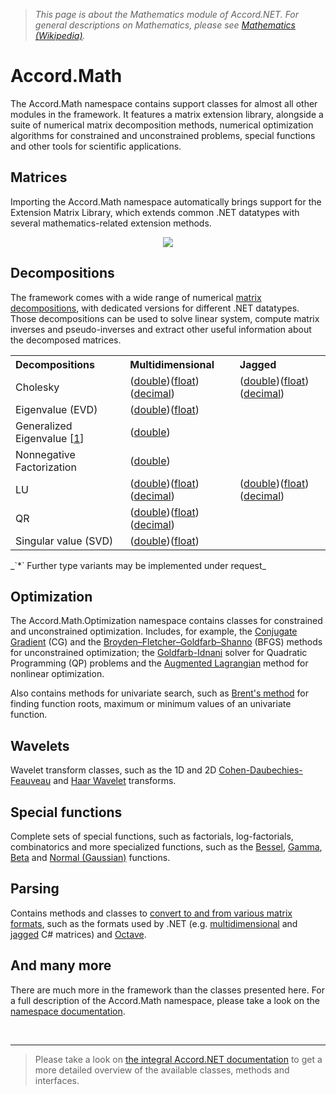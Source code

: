 > _This page is about the Mathematics module of Accord.NET. For general descriptions on Mathematics, please see [Mathematics (Wikipedia)](http://en.wikipedia.org/wiki/Math)._

# Accord.Math #

The Accord.Math namespace contains support classes for almost all other modules in the framework. It features a matrix extension library, alongside a suite of numerical matrix decomposition methods, numerical optimization algorithms for constrained and unconstrained problems, special functions and other tools for scientific applications.

## Matrices ##

Importing the Accord.Math namespace automatically brings support for the Extension Matrix Library, which extends common .NET datatypes with several mathematics-related extension methods.

<p align='center'>
<img src='http://accord.googlecode.com/svn/wiki/samples/accord-math-matrixoperations-img.png' />
</p>

## Decompositions ##

The framework comes with a wide range of numerical [matrix decompositions](http://en.wikipedia.org/wiki/Matrix_decomposition), with dedicated versions for different .NET datatypes. Those decompositions can be used to solve linear system, compute matrix inverses and pseudo-inverses and extract other useful information about the decomposed matrices.

<table width='600px' border='0'>
<tbody align='left'>
<tr>
<th>Decompositions</th>
<th>Multidimensional</th>
<th>Jagged</th>
</tr>
<tr>
<td>
Cholesky<br>
</td>
<td>(<a href='http://accord.googlecode.com/svn/docs/html/T_Accord_Math_Decompositions_CholeskyDecomposition.htm'>double</a>)(<a href='http://accord.googlecode.com/svn/docs/html/T_Accord_Math_Decompositions_CholeskyDecompositionF.htm'>float</a>)(<a href='http://accord.googlecode.com/svn/docs/html/T_Accord_Math_Decompositions_CholeskyDecompositionD.htm'>decimal</a>)</td>
<td>(<a href='http://accord.googlecode.com/svn/docs/html/T_Accord_Math_Decompositions_JaggedCholeskyDecomposition.htm'>double</a>)(<a href='http://accord.googlecode.com/svn/docs/html/T_Accord_Math_Decompositions_JaggedCholeskyDecompositionF.htm'>float</a>)(<a href='http://accord.googlecode.com/svn/docs/html/T_Accord_Math_Decompositions_JaggedCholeskyDecompositionD.htm'>decimal</a>)</td>
</tr>
<tr>
<td>Eigenvalue (EVD)</td>
<td>(<a href='http://accord.googlecode.com/svn/docs/html/T_Accord_Math_Decompositions_EigenvalueDecomposition.htm'>double</a>)(<a href='http://accord.googlecode.com/svn/docs/html/T_Accord_Math_Decompositions_EigenvalueDecompositionF.htm'>float</a>)</td>
<td></td>
</tr>
<tr>
<td>Generalized Eigenvalue [<a href='http://crsouza.blogspot.com.br/2010/06/generalized-eigenvalue-decomposition-in.html'>1</a>]</td>
<td>(<a href='http://accord.googlecode.com/svn/docs/html/T_Accord_Math_Decompositions_GeneralizedEigenvalueDecomposition.htm'>double</a>)</td>
<td></td>
</tr>
<tr>
<td>Nonnegative Factorization</td>
<td>(<a href='http://accord.googlecode.com/svn/docs/html/T_Accord_Math_Decompositions_NonnegativeMatrixFactorization.htm'>double</a>)</td>
<td></td>
</tr>
<tr>
<td>LU</td>
<td>(<a href='http://accord.googlecode.com/svn/docs/html/T_Accord_Math_Decompositions_LuDecomposition.htm'>double</a>)(<a href='http://accord.googlecode.com/svn/docs/html/T_Accord_Math_Decompositions_LuDecompositionF.htm'>float</a>)(<a href='http://accord.googlecode.com/svn/docs/html/T_Accord_Math_Decompositions_LuDecompositionD.htm'>decimal</a>)</td>
<td>(<a href='http://accord.googlecode.com/svn/docs/html/T_Accord_Math_Decompositions_JaggedLuDecomposition.htm'>double</a>)(<a href='http://accord.googlecode.com/svn/docs/html/T_Accord_Math_Decompositions_LuDecompositionF.htm'>float</a>)(<a href='http://accord.googlecode.com/svn/docs/html/T_Accord_Math_Decompositions_JaggedLuDecompositionD.htm'>decimal</a>)</td>
</tr>
<tr>
<td>QR</td>
<td>(<a href='http://accord.googlecode.com/svn/docs/html/T_Accord_Math_Decompositions_QrDecomposition.htm'>double</a>)(<a href='http://accord.googlecode.com/svn/docs/html/T_Accord_Math_Decompositions_QrDecompositionF.htm'>float</a>)(<a href='http://accord.googlecode.com/svn/docs/html/T_Accord_Math_Decompositions_QrDecompositionD.htm'>decimal</a>)</td>
<td></td>
</tr>
<tr>
<td>Singular value (SVD)</td>
<td>(<a href='http://accord.googlecode.com/svn/docs/html/T_Accord_Math_Decompositions_SingularValueDecomposition.htm'>double</a>)(<a href='http://accord.googlecode.com/svn/docs/html/T_Accord_Math_Decompositions_SingularValueDecompositionF.htm'>float</a>)</td>
<td></td>
</tr>
</tbody>
</table>
_`*` Further type variants may be implemented under request_

## Optimization ##

The Accord.Math.Optimization namespace contains classes for constrained and unconstrained optimization. Includes, for example, the [Conjugate Gradient](http://accord.googlecode.com/svn/docs/html/T_Accord_Math_Optimization_ConjugateGradient.htm) (CG) and the [Broyden–Fletcher–Goldfarb–Shanno](http://accord.googlecode.com/svn/docs/html/T_Accord_Math_Optimization_BroydenFletcherGoldfarbShanno.htm) (BFGS) methods for unconstrained optimization; the [Goldfarb-Idnani](http://accord.googlecode.com/svn/docs/html/T_Accord_Math_Optimization_GoldfarbIdnaniQuadraticSolver.htm) solver for Quadratic Programming (QP) problems and the [Augmented Lagrangian](http://accord.googlecode.com/svn/docs/html/T_Accord_Math_Optimization_AugmentedLagrangianSolver.htm) method for nonlinear optimization.

Also contains methods for univariate search, such as [Brent's method](http://accord.googlecode.com/svn/docs/html/T_Accord_Math_Optimization_BrentSearch.htm) for finding function roots, maximum or minimum values of an univariate function.

## Wavelets ##

Wavelet transform classes, such as the 1D and 2D [Cohen-Daubechies-Feauveau](http://accord.googlecode.com/svn/docs/html/T_Accord_Math_Wavelets_CDF97.htm) and [Haar Wavelet](http://accord.googlecode.com/svn/docs/html/T_Accord_Math_Wavelets_Haar.htm) transforms.

## Special functions ##

Complete sets of special functions, such as factorials, log-factorials, combinatorics and more specialized functions, such as the [Bessel](http://accord.googlecode.com/svn/docs/html/AllMembers_T_Accord_Math_Bessel.htm), [Gamma](http://accord.googlecode.com/svn/docs/html/AllMembers_T_Accord_Math_Gamma.htm), [Beta](http://accord.googlecode.com/svn/docs/html/AllMembers_T_Accord_Math_Beta.htm) and [Normal (Gaussian)](http://accord.googlecode.com/svn/docs/html/AllMembers_T_Accord_Math_Normal.htm) functions.

## Parsing ##

Contains methods and classes to [convert to and from various matrix formats](http://accord.googlecode.com/svn/docs/html/N_Accord_Math_Formats.htm), such as the formats used by .NET (e.g. [multidimensional](http://accord.googlecode.com/svn/docs/html/T_Accord_Math_Formats_CSharpMatrixFormatProvider.htm) and [jagged](http://accord.googlecode.com/svn/docs/html/T_Accord_Math_Formats_CSharpJaggedMatrixFormatProvider.htm) C# matrices) and [Octave](http://accord.googlecode.com/svn/docs/html/T_Accord_Math_Formats_OctaveMatrixFormatProvider.htm).

## And many more ##

There are much more in the framework than the classes presented here. For a full description of the Accord.Math namespace, please take a look on the [namespace documentation](http://accord.googlecode.com/svn/docs/Index.html).

<br />

---


> Please take a look on [the integral Accord.NET documentation](http://accord.googlecode.com/svn/docs/Index.html) to get a more detailed overview of the available classes, methods and interfaces.